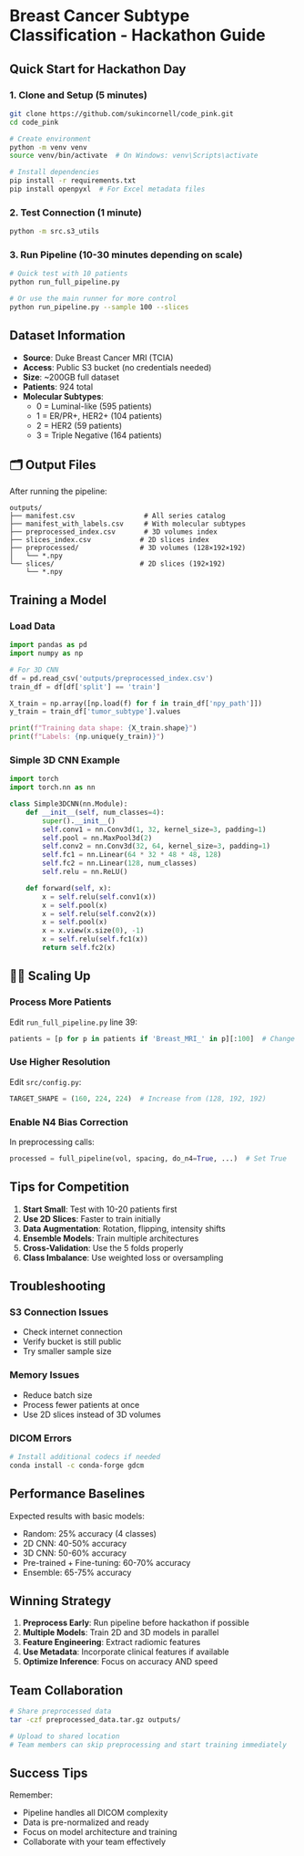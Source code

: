 # Breast Cancer Subtype Classification - Hackathon Guide

## Quick Start for Hackathon Day

### 1. Clone and Setup (5 minutes)
```bash
git clone https://github.com/sukincornell/code_pink.git
cd code_pink

# Create environment
python -m venv venv
source venv/bin/activate  # On Windows: venv\Scripts\activate

# Install dependencies
pip install -r requirements.txt
pip install openpyxl  # For Excel metadata files
```

### 2. Test Connection (1 minute)
```bash
python -m src.s3_utils
```

### 3. Run Pipeline (10-30 minutes depending on scale)
```bash
# Quick test with 10 patients
python run_full_pipeline.py

# Or use the main runner for more control
python run_pipeline.py --sample 100 --slices
```

## Dataset Information

- **Source**: Duke Breast Cancer MRI (TCIA)
- **Access**: Public S3 bucket (no credentials needed)
- **Size**: ~200GB full dataset
- **Patients**: 924 total
- **Molecular Subtypes**:
  - 0 = Luminal-like (595 patients)
  - 1 = ER/PR+, HER2+ (104 patients)
  - 2 = HER2 (59 patients)
  - 3 = Triple Negative (164 patients)

## 🗂️ Output Files

After running the pipeline:

```
outputs/
├── manifest.csv                 # All series catalog
├── manifest_with_labels.csv     # With molecular subtypes
├── preprocessed_index.csv       # 3D volumes index
├── slices_index.csv            # 2D slices index
├── preprocessed/               # 3D volumes (128×192×192)
│   └── *.npy
└── slices/                     # 2D slices (192×192)
    └── *.npy
```

## Training a Model

### Load Data
```python
import pandas as pd
import numpy as np

# For 3D CNN
df = pd.read_csv('outputs/preprocessed_index.csv')
train_df = df[df['split'] == 'train']

X_train = np.array([np.load(f) for f in train_df['npy_path']])
y_train = train_df['tumor_subtype'].values

print(f"Training data shape: {X_train.shape}")
print(f"Labels: {np.unique(y_train)}")
```

### Simple 3D CNN Example
```python
import torch
import torch.nn as nn

class Simple3DCNN(nn.Module):
    def __init__(self, num_classes=4):
        super().__init__()
        self.conv1 = nn.Conv3d(1, 32, kernel_size=3, padding=1)
        self.pool = nn.MaxPool3d(2)
        self.conv2 = nn.Conv3d(32, 64, kernel_size=3, padding=1)
        self.fc1 = nn.Linear(64 * 32 * 48 * 48, 128)
        self.fc2 = nn.Linear(128, num_classes)
        self.relu = nn.ReLU()

    def forward(self, x):
        x = self.relu(self.conv1(x))
        x = self.pool(x)
        x = self.relu(self.conv2(x))
        x = self.pool(x)
        x = x.view(x.size(0), -1)
        x = self.relu(self.fc1(x))
        return self.fc2(x)
```

## 🏃‍♂️ Scaling Up

### Process More Patients
Edit `run_full_pipeline.py` line 39:
```python
patients = [p for p in patients if 'Breast_MRI_' in p][:100]  # Change 20 to 100+
```

### Use Higher Resolution
Edit `src/config.py`:
```python
TARGET_SHAPE = (160, 224, 224)  # Increase from (128, 192, 192)
```

### Enable N4 Bias Correction
In preprocessing calls:
```python
processed = full_pipeline(vol, spacing, do_n4=True, ...)  # Set True
```

## Tips for Competition

1. **Start Small**: Test with 10-20 patients first
2. **Use 2D Slices**: Faster to train initially
3. **Data Augmentation**: Rotation, flipping, intensity shifts
4. **Ensemble Models**: Train multiple architectures
5. **Cross-Validation**: Use the 5 folds properly
6. **Class Imbalance**: Use weighted loss or oversampling

## Troubleshooting

### S3 Connection Issues
- Check internet connection
- Verify bucket is still public
- Try smaller sample size

### Memory Issues
- Reduce batch size
- Process fewer patients at once
- Use 2D slices instead of 3D volumes

### DICOM Errors
```bash
# Install additional codecs if needed
conda install -c conda-forge gdcm
```

## Performance Baselines

Expected results with basic models:
- Random: 25% accuracy (4 classes)
- 2D CNN: 40-50% accuracy
- 3D CNN: 50-60% accuracy
- Pre-trained + Fine-tuning: 60-70% accuracy
- Ensemble: 65-75% accuracy

## Winning Strategy

1. **Preprocess Early**: Run pipeline before hackathon if possible
2. **Multiple Models**: Train 2D and 3D models in parallel
3. **Feature Engineering**: Extract radiomic features
4. **Use Metadata**: Incorporate clinical features if available
5. **Optimize Inference**: Focus on accuracy AND speed

## Team Collaboration

```bash
# Share preprocessed data
tar -czf preprocessed_data.tar.gz outputs/

# Upload to shared location
# Team members can skip preprocessing and start training immediately
```

## Success Tips

Remember:
- Pipeline handles all DICOM complexity
- Data is pre-normalized and ready
- Focus on model architecture and training
- Collaborate with your team effectively